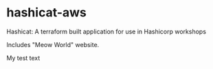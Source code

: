 # hashicat-aws
Hashicat: A terraform built application for use in Hashicorp workshops

Includes "Meow World" website.

My test text

